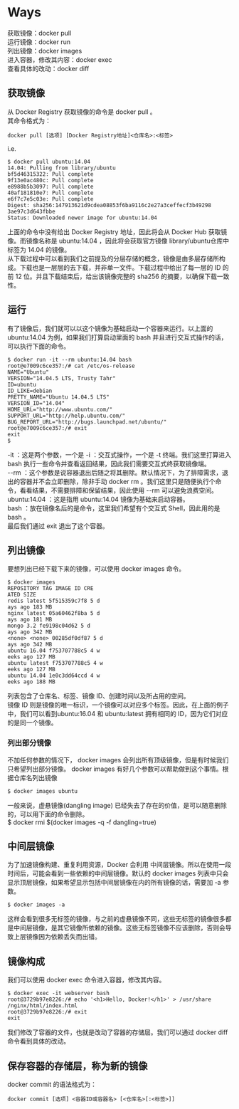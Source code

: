 # Ways       
获取镜像：docker pull      
运行镜像：docker run     
列出镜像：docker images      
进入容器，修改其内容：docker exec      
查看具体的改动：docker diff      



## 获取镜像    
从 Docker Registry 获取镜像的命令是 docker pull 。    
其命令格式为：  
```
docker pull [选项] [Docker Registry地址]<仓库名>:<标签>      
```

i.e.   
```
$ docker pull ubuntu:14.04   
14.04: Pulling from library/ubuntu   
bf5d46315322: Pull complete
9f13e0ac480c: Pull complete
e8988b5b3097: Pull complete
40af181810e7: Pull complete
e6f7c7e5c03e: Pull complete
Digest: sha256:147913621d9cdea08853f6ba9116c2e27a3ceffecf3b49298
3ae97c3d643fbbe
Status: Downloaded newer image for ubuntu:14.04
```
上面的命令中没有给出 Docker Registry 地址，因此将会从 Docker Hub 获取镜像。而镜像名称是 ubuntu:14.04 ，因此将会获取官方镜像 library/ubuntu仓库中标签为 14.04 的镜像。     
从下载过程中可以看到我们之前提及的分层存储的概念，镜像是由多层存储所构成。下载也是一层层的去下载，并非单一文件。下载过程中给出了每一层的 ID 的前 12 位。并且下载结束后，给出该镜像完整的 sha256 的摘要，以确保下载一致性。     

## 运行    
有了镜像后，我们就可以以这个镜像为基础启动一个容器来运行。以上面的ubuntu:14.04 为例，如果我们打算启动里面的 bash 并且进行交互式操作的话，可以执行下面的命令。
```
$ docker run -it --rm ubuntu:14.04 bash
root@e7009c6ce357:/# cat /etc/os-release
NAME="Ubuntu"
VERSION="14.04.5 LTS, Trusty Tahr"
ID=ubuntu
ID_LIKE=debian
PRETTY_NAME="Ubuntu 14.04.5 LTS"
VERSION_ID="14.04"
HOME_URL="http://www.ubuntu.com/"
SUPPORT_URL="http://help.ubuntu.com/"
BUG_REPORT_URL="http://bugs.launchpad.net/ubuntu/"
root@e7009c6ce357:/# exit
exit
$
```
-it ：这是两个参数，一个是 -i ：交互式操作，一个是 -t 终端。我们这里打算进入 bash 执行一些命令并查看返回结果，因此我们需要交互式终获取镜像端。     
--rm ：这个参数是说容器退出后随之将其删除。默认情况下，为了排障需求，退出的容器并不会立即删除，除非手动 docker rm 。我们这里只是随便执行个命令，看看结果，不需要排障和保留结果，因此使用 --rm 可以避免浪费空间。    
ubuntu:14.04 ：这是指用 ubuntu:14.04 镜像为基础来启动容器。      
bash ：放在镜像名后的是命令，这里我们希望有个交互式 Shell，因此用的是 bash 。       
最后我们通过 exit 退出了这个容器。      

## 列出镜像    
要想列出已经下载下来的镜像，可以使用 docker images 命令。     
```
$ docker images
REPOSITORY TAG IMAGE ID CRE
ATED SIZE
redis latest 5f515359c7f8 5 d
ays ago 183 MB
nginx latest 05a60462f8ba 5 d
ays ago 181 MB
mongo 3.2 fe9198c04d62 5 d
ays ago 342 MB
<none> <none> 00285df0df87 5 d
ays ago 342 MB
ubuntu 16.04 f753707788c5 4 w
eeks ago 127 MB
ubuntu latest f753707788c5 4 w
eeks ago 127 MB
ubuntu 14.04 1e0c3dd64ccd 4 w
eeks ago 188 MB
```
列表包含了仓库名、标签、镜像 ID、创建时间以及所占用的空间。    
镜像 ID 则是镜像的唯一标识，一个镜像可以对应多个标签。因此，在上面的例子中，我们可以看到ubuntu:16.04 和 ubuntu:latest 拥有相同的 ID，因为它们对应的是同一个镜像。        

### 列出部分镜像
不加任何参数的情况下， docker images 会列出所有顶级镜像，但是有时候我们只希望列出部分镜像。 docker images 有好几个参数可以帮助做到这个事情。根据仓库名列出镜像     
```
$ docker images ubuntu
```

一般来说，虚悬镜像(dangling image) <none> 已经失去了存在的价值，是可以随意删除的，可以用下面的命令删除。      
$ docker rmi $(docker images -q -f dangling=true)      
  
## 中间层镜像   
为了加速镜像构建、重复利用资源，Docker 会利用 中间层镜像。所以在使用一段时间后，可能会看到一些依赖的中间层镜像。默认的 docker images 列表中只会显示顶层镜像，如果希望显示包括中间层镜像在内的所有镜像的话，需要加 -a 参数。     
```
$ docker images -a
```
这样会看到很多无标签的镜像，与之前的虚悬镜像不同，这些无标签的镜像很多都是中间层镜像，是其它镜像所依赖的镜像。这些无标签镜像不应该删除，否则会导致上层镜像因为依赖丢失而出错。      

## 镜像构成    
我们可以使用 docker exec 命令进入容器，修改其内容。   
```
$ docker exec -it webserver bash
root@3729b97e8226:/# echo '<h1>Hello, Docker!</h1>' > /usr/share
/nginx/html/index.html
root@3729b97e8226:/# exit
exit
``` 
我们修改了容器的文件，也就是改动了容器的存储层。我们可以通过 docker diff 命令看到具体的改动。       

## 保存容器的存储层，称为新的镜像   
docker commit 的语法格式为：    
```
docker commit [选项] <容器ID或容器名> [<仓库名>[:<标签>]]      
```

























